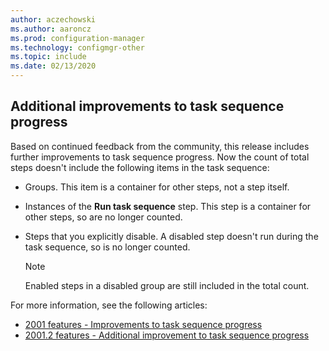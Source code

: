 ```yaml
---
author: aczechowski
ms.author: aaroncz
ms.prod: configuration-manager
ms.technology: configmgr-other
ms.topic: include
ms.date: 02/13/2020
---
```


## <a name="bkmk_tsprogress"></a> Additional improvements to task sequence progress

<!--5932692-->

Based on continued feedback from the community, this release includes further improvements to task sequence progress. Now the count of total steps doesn't include the following items in the task sequence:

- Groups. This item is a container for other steps, not a step itself.

- Instances of the **Run task sequence** step. This step is a container for other steps, so are no longer counted.

- Steps that you explicitly disable. A disabled step doesn't run during the task sequence, so is no longer counted.

    > [!NOTE]
    > Enabled steps in a disabled group are still included in the total count.

For more information, see the following articles:

- [2001 features - Improvements to task sequence progress](/configmgr/core/get-started/2020/technical-preview-2001#bkmk_tsprogress)
- [2001.2 features - Additional improvement to task sequence progress](/configmgr/core/get-started/2020/technical-preview-2001-2#bkmk_tsprogress)
